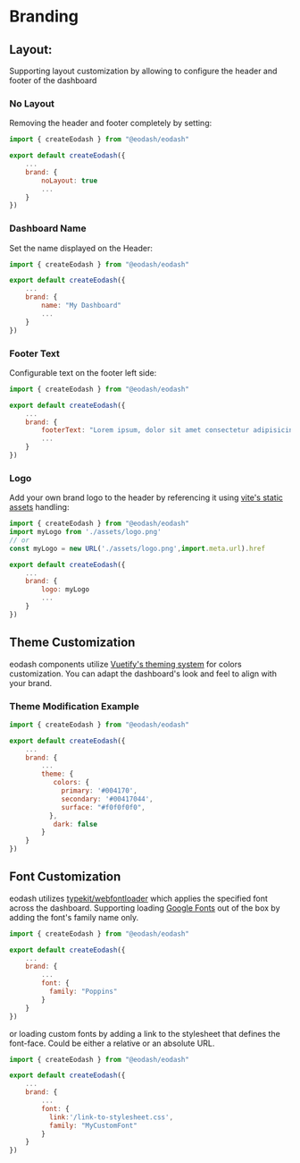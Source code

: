 # Branding

## Layout:
Supporting layout customization by allowing to configure the header and footer of the dashboard

### No Layout
Removing the header and footer completely by setting: 
```js
import { createEodash } from "@eodash/eodash"

export default createEodash({
    ...
    brand: {
        noLayout: true
        ...
    }
})
```
### Dashboard Name
Set the name displayed on the Header:
```js
import { createEodash } from "@eodash/eodash"

export default createEodash({
    ...
    brand: {
        name: "My Dashboard"
        ...
    }
})
```

### Footer Text
Configurable text on the footer left side:

```js
import { createEodash } from "@eodash/eodash"

export default createEodash({
    ...
    brand: {
        footerText: "Lorem ipsum, dolor sit amet consectetur adipisicing elit."
        ...
    }
})
```

### Logo
Add your own brand logo to the header by referencing it using [vite's static assets](https://vitejs.dev/guide/assets.html#static-asset-handling) handling:

```js
import { createEodash } from "@eodash/eodash"
import myLogo from './assets/logo.png'
// or
const myLogo = new URL('./assets/logo.png',import.meta.url).href 

export default createEodash({
    ...
    brand: {
        logo: myLogo
        ...
    }
})
```
## Theme Customization
eodash components utilize [Vuetify's theming system](https://vuetifyjs.com/en/features/theme/#api) for colors customization. You can adapt the dashboard's look and feel to align with your brand.

### Theme Modification Example
```js
import { createEodash } from "@eodash/eodash"

export default createEodash({
    ...
    brand: {
        ...
        theme: {
           colors: {
             primary: '#004170',
             secondary: '#00417044',
             surface: "#f0f0f0f0",
          },
           dark: false
        }
    }
})
```

## Font Customization
eodash utilizes [typekit/webfontloader](https://github.com/typekit/webfontloader) which applies the specified font across the dashboard.
Supporting loading [Google Fonts](https://fonts.google.com) out of the box by adding the font's family name only.

```js
import { createEodash } from "@eodash/eodash"

export default createEodash({
    ...
    brand: {
        ...
        font: {
          family: "Poppins"
        }
    }
})
```
or loading custom fonts by adding a link to the stylesheet that defines the font-face. Could be either a relative or an absolute URL.

```js
import { createEodash } from "@eodash/eodash"

export default createEodash({
    ...
    brand: {
        ...
        font: {
          link:'/link-to-stylesheet.css',  
          family: "MyCustomFont"
        }
    }
})
```

